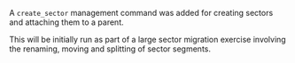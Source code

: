 A `create_sector` management command was added for creating sectors and attaching them to a parent.

This will be initially run as part of a large sector migration exercise involving the renaming, moving and splitting of sector segments.